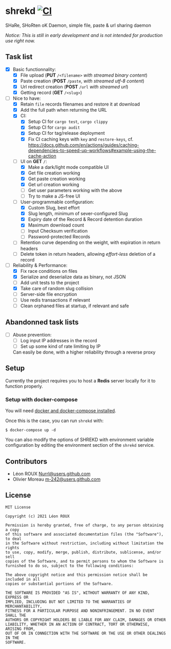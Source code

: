 # shrekd [![CI](https://github.com/Nurrl/shrekd/actions/workflows/ci.yml/badge.svg)](https://github.com/Nurrl/shrekd/actions/workflows/ci.yml)
SHaRe, SHoRten oK Daemon, simple file, paste &amp; url sharing daemon

*Notice: This is still in early development and is not intended for production use right now.*

## Task list
- [x] Basic functionnality:
    - [x] File upload (**PUT** `/<filename>` *with streamed binary content*)
    - [x] Paste creation (**POST** `/paste`, *with streamed utf-8 content*)
    - [x] Url redirect creation (**POST** `/url` *with streamed url*)
    - [x] Getting record (**GET** `/<slug>`)
- [ ] Nice to have:
    - [x] Retain `file` records filenames and restore it at download
    - [x] Add the full path when returning the URL
    - [x] CI:
        - [x] Setup CI for `cargo test`, `cargo clippy`
        - [x] Setup CI for `cargo audit`
        - [x] Setup CI for tag/release deployment
        - [x] Fix CI caching keys with `key` and `restore-keys`, cf. https://docs.github.com/en/actions/guides/caching-dependencies-to-speed-up-workflows#example-using-the-cache-action
    - [ ] UI on **GET** `/`:
        - [x] Make a dark/light mode compatible UI
        - [x] Get file creation working
        - [x] Get paste creation working
        - [x] Get url creation working
        - [ ] Get user parameters working with the above
        - [ ] Try to make a JS-free UI
    - [ ] User-programmable configuration:
        - [x] Custom Slug, best effort
        - [x] Slug length, minimum of sever-configured Slug
        - [x] Expiry date of the Record & Record detention duration
        - [x] Maximum download count
        - [ ] Input Checksum verification
        - [ ] Password-protected Records
    - [ ] Retention curve depending on the weight, with expiration in return headers
    - [ ] Delete token in return headers, allowing *effort-less* deletion of a record
- [ ] Reliability & Performance:
    - [x] Fix race conditions on files
    - [x] Serialize and deserialize data as binary, not JSON
    - [ ] Add unit tests to the project
    - [x] Take care of random slug collision
    - [ ] Server-side file encryption
    - [ ] Use redis transactions if relevant
    - [ ] Clean orphaned files at startup, if relevant and safe

## Abandonned task lists
- [ ] Abuse prevention:
    - [ ] Log input IP addresses in the record
    - [ ] Set up some kind of rate limiting by IP

    Can easily be done, with a higher reliability through a reverse proxy

## Setup

Currently the project requires you to host a **Redis** server locally for it to function properly.

### Setup with docker-compose

You will need [docker and docker-compose installed](https://docs.docker.com/compose/install/).

Once this is the case, you can run `shrekd` with:

```shell
$ docker-compose up -d
```

You can also modify the options of SHREKD with environment variable configuration by
editing the environment section of the `shrekd` service.

## Contributors

- Léon ROUX <Nurrl@users.github.com>
- Olivier Moreau <m-242@users.github.com>

## License

```
MIT License

Copyright (c) 2021 Léon ROUX

Permission is hereby granted, free of charge, to any person obtaining a copy
of this software and associated documentation files (the "Software"), to deal
in the Software without restriction, including without limitation the rights
to use, copy, modify, merge, publish, distribute, sublicense, and/or sell
copies of the Software, and to permit persons to whom the Software is
furnished to do so, subject to the following conditions:

The above copyright notice and this permission notice shall be included in all
copies or substantial portions of the Software.

THE SOFTWARE IS PROVIDED "AS IS", WITHOUT WARRANTY OF ANY KIND, EXPRESS OR
IMPLIED, INCLUDING BUT NOT LIMITED TO THE WARRANTIES OF MERCHANTABILITY,
FITNESS FOR A PARTICULAR PURPOSE AND NONINFRINGEMENT. IN NO EVENT SHALL THE
AUTHORS OR COPYRIGHT HOLDERS BE LIABLE FOR ANY CLAIM, DAMAGES OR OTHER
LIABILITY, WHETHER IN AN ACTION OF CONTRACT, TORT OR OTHERWISE, ARISING FROM,
OUT OF OR IN CONNECTION WITH THE SOFTWARE OR THE USE OR OTHER DEALINGS IN THE
SOFTWARE.
```
